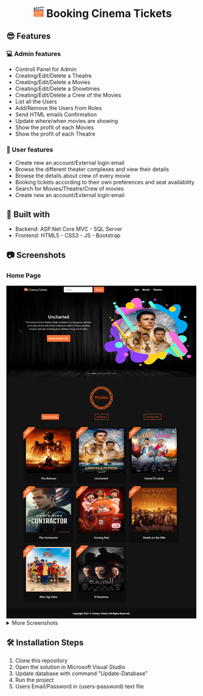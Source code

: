 <h1 align="center">
  <img width="30px" src="https://github.com/nahla-gabrony/Screen-Shoots/blob/main/CinemaTickets_ScreenShot/logo.png" />
    Booking Cinema Tickets
</h1>

## 😎 Features

### 💻 Admin features
- Controll Panel for Admin
- Creating/Edit/Delete a Theatre
- Creating/Edit/Delete a Movies
- Creating/Edit/Delete a Showtimes
- Creating/Edit/Delete a Crew of the Movies
- List all the Users
- Add/Remove the Users from Roles
- Send HTML emails Confirmation
- Update where/when movies are showing 
- Show the profit of each Movies
- Show the profit of each Theatre

### 🧑 User features
- Create new an account/External login email
- Browse the different theater complexes and view their details
- Browse the details about crew of every movie
- Booking tickets according to their own preferences and seat availability
- Search for Movies/Theatre/Crew of movies
- Create new an account/External login email    
    
## 📝 Built with
- Backend: ASP.Net Core MVC - SQL Server
- Frontend: HTML5 - CSS3 - JS - Bootstrap 

## 📷 Screenshots 
### Home Page

<img width="500px" src="https://github.com/nahla-gabrony/Screen-Shoots/blob/main/CinemaTickets_ScreenShot/Main_Page.png" />

<details>
  <summary>More Screenshots</summary>
  <h3>Sign-In/Sign-Up Page</h3>
  <img width="500px" src="https://github.com/nahla-gabrony/Screen-Shoots/blob/main/CinemaTickets_ScreenShot/Sign_In.png" />
  <img width="500px" src="https://github.com/nahla-gabrony/Screen-Shoots/blob/main/CinemaTickets_ScreenShot/Sign_Up.png" />
  
  <h3>Movie Page</h3>
  <img width="500px" src="https://github.com/nahla-gabrony/Screen-Shoots/blob/main/CinemaTickets_ScreenShot/Movies.png" />
  
  <h3>Movie Details Page</h3>
  <img width="500px" src="https://github.com/nahla-gabrony/Screen-Shoots/blob/main/CinemaTickets_ScreenShot/Movie_Details.png" />

  <h3>Crew Details Page</h3>
  <img width="500px" src="https://github.com/nahla-gabrony/Screen-Shoots/blob/main/CinemaTickets_ScreenShot/Crew_Details.png" />
  
  <h3>Therater Page</h3>
  <img width="500px" src="https://github.com/nahla-gabrony/Screen-Shoots/blob/main/CinemaTickets_ScreenShot/Therater.png" />
  
  <h3>Therater Details Page</h3>
  <img width="500px" src="https://github.com/nahla-gabrony/Screen-Shoots/blob/main/CinemaTickets_ScreenShot/Therater_Details.png" />
  
  <h3>Search Page</h3>
  <h4> 
    <p> - Movies: can search by Movie Name / Crew Name / Movie Language /Movie production country </p>
    <p> - Crew: can search by Crew Name / Crew Nationality </p>
    <p> - Therater: can search by Therater Name </p>
  </h4>
  <img src="https://github.com/nahla-gabrony/Screen-Shoots/blob/main/CinemaTickets_ScreenShot/Search.gif" />
  
  <h3>Booking Page</h3>
  <img src="https://github.com/nahla-gabrony/Screen-Shoots/blob/main/CinemaTickets_ScreenShot/booking_seats.gif" />
  
  <h3>Admin Dashboard Page</h3>
  <img src="https://github.com/nahla-gabrony/Screen-Shoots/blob/main/CinemaTickets_ScreenShot/Admin_Dashboard.png" />
  
  <h3>Admin Therater/Screen Pages</h3>
  <p> - Therater/Screen: can Create/Update/Delete/Search </p>
  <img  width="500px" src="https://github.com/nahla-gabrony/Screen-Shoots/blob/main/CinemaTickets_ScreenShot/Admin_Theater_Index.png" />
  <img  width="500px" src="https://github.com/nahla-gabrony/Screen-Shoots/blob/main/CinemaTickets_ScreenShot/Admin_Screen_Index.png" />
  <img  width="500px" src="https://github.com/nahla-gabrony/Screen-Shoots/blob/main/CinemaTickets_ScreenShot/Admin_Theater_Create.png" />
  <img  width="500px" src="https://github.com/nahla-gabrony/Screen-Shoots/blob/main/CinemaTickets_ScreenShot/Admin_Screen_Create.png" />
  
  <h3>Admin Movie/Crew Pages</h3>
  <p> - Movie/Crew: can Create/Update/Delete/Search </p>
  <img  width="500px" src="https://github.com/nahla-gabrony/Screen-Shoots/blob/main/CinemaTickets_ScreenShot/Admin_Movie_Index.png" />
  <img  width="500px" src="https://github.com/nahla-gabrony/Screen-Shoots/blob/main/CinemaTickets_ScreenShot/Admin_Crew_Index.png" />
  <img  width="500px" src="https://github.com/nahla-gabrony/Screen-Shoots/blob/main/CinemaTickets_ScreenShot/Admin_Movie_Create.png" />
  <img  width="500px" src="https://github.com/nahla-gabrony/Screen-Shoots/blob/main/CinemaTickets_ScreenShot/Admin_Crew_Create.png" />
  
  <h3>Admin Slide Pages</h3>
  <p> - Slide: can Create/Update/Delete </p>
  <img  width="500px" src="https://github.com/nahla-gabrony/Screen-Shoots/blob/main/CinemaTickets_ScreenShot/Slide.gif" />
  
  <h3>Access Denied/Not Found Pages</h3>
  <img  width="500px" src="https://github.com/nahla-gabrony/Screen-Shoots/blob/main/CinemaTickets_ScreenShot/Authorization_Page.png" />
  <img  width="500px" src="https://github.com/nahla-gabrony/Screen-Shoots/blob/main/CinemaTickets_ScreenShot/Not_found.png" />
</details>


## 🛠️ Installation Steps
1.	Clone this repository    
2.	Open the solution in Microsoft Visual Studio
3.	Update database with command "Update-Database"
4.	Run the project
5.	Users Email/Password in (users-password) text file
